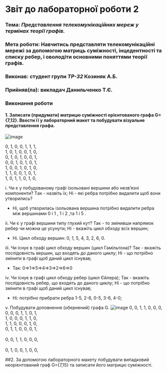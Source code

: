 # Звіт до лабораторної  роботи 2
### Тема: _Представлення телекомунікаційних мереж у термінах теорії графів._
### Мета роботи: Навчитись представляти телекомунікаційні мережі за допомогою матриць суміжності, інцедентності та списку ребер, і оволодіти основними поняттями теорії графів.

### Виконав: студент групи *ТР-32* Козиняк А.Б.
### Прийняв(ла): викладач Данильченко Т.Є.
>
>
### Виконання роботи
#### 1. Записати (придумати) матрицю суміжності орієнтованого графа G={7,12}. Ввести її у лабораторний макет та побудувати візуальне представлення графа.
![image](https://user-images.githubusercontent.com/48200799/118448474-b6ce8880-b6fa-11eb-8592-aa9e12e3334b.png)


0, 1, 0, 0, 1, 1, 1,</br> 
1, 0, 1, 0, 0, 1, 0,</br>
0, 1, 0, 1, 0, 0, 1,</br>
0, 0, 1, 0, 1, 0, 1,</br>
1, 0, 0, 1, 0, 1, 0,</br>
1, 1, 0, 0, 1, 0, 1,</br>
1, 0, 1, 1, 0, 1, 0,</br>

i. Чи є у побудованому графі ізольовані вершини або незв’язні компоненти? Tак - назвіть їх; Hі - які ребра потрібно видалити щоб вони утворились?
* Ні, щоб утворилась ізольована вершина потрібно видалити ребра між вершинами 0 і 1 ,  1 і 2 ,та 1 і 5  .

ii.  Чи є у графі вершини типу глухий кут? Так - то змінивши напрямок ребер чи можна це усунути; Hі - вкажіть цикл обходу всіх вершин;
* Ні. Цикл обходу вершин: 0, 1, 5, 4, 3, 2, 6, 0.

iii.  Чи існує в графі цикл обходу вершин (цикл Гамільтона)? Так - вкажіть послідовність вершин, що входять до даного циклу; Hі - що потрібно змінити в графі щоб даний цикл існував;
* Так: 0⇒1⇒5⇒4⇒3⇒2⇒6⇒0 

iv.  Чи існує в графі цикл обходу ребер (цикл Єйлера); Так - вкажіть послідовність ребер, що входять до даного циклу; Hі - що потрібно змінити в графі щоб даний цикл існував;
* Hі: потрібно прибрати ребра 1-5, 2-6, 0-5, 3-6, 4-0;

v.  Побудувати доповнення (обернений) графа G.
![image](https://user-images.githubusercontent.com/48200799/118463598-9e656a80-b708-11eb-8626-c13d6a626950.png)
0, 0, 1, 1, 0, 0, 0,</br> 
0, 0, 0, 1, 1, 0, 1, </br> 
1, 0, 0, 0, 1, 1, 0, </br> 
1, 1, 0, 0, 0, 1, 0, </br>
0, 1, 1, 0, 0, 0, 1, </br>  
0, 0, 1, 1, 0, 0, 0, </br>  
0, 1, 0, 0, 1, 0, 0, </br> 

##2. За допомогою лабораторного макету побудувати випадковий неорієнтований граф G={7,15} та записати його матрицю суміжності.


